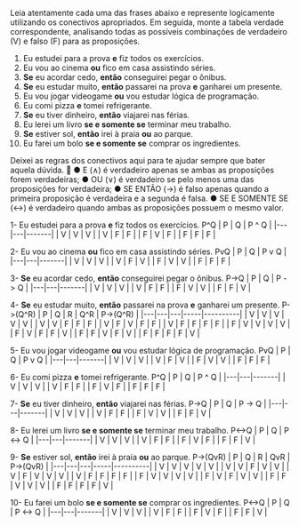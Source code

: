 Leia atentamente cada uma das frases abaixo e represente logicamente utilizando os conectivos apropriados. Em seguida, monte a tabela verdade correspondente, analisando todas as possíveis combinações de verdadeiro (V) e falso (F) para as proposições.

1. Eu estudei para a prova **e** fiz todos os exercícios.
2. Eu vou ao cinema **ou** fico em casa assistindo séries.
3. **Se** eu acordar cedo, **então** conseguirei pegar o ônibus.
4. **Se** eu estudar muito, **então** passarei na prova **e** ganharei um presente.
5. Eu vou jogar videogame **ou** vou estudar lógica de programação.
6. Eu comi pizza **e** tomei refrigerante.
7. **Se** eu tiver dinheiro, **então** viajarei nas férias.
8. Eu lerei um livro **se e somente se** terminar meu trabalho.
9. **Se** estiver sol, **então** irei à praia **ou** ao parque.
10. Eu farei um bolo **se e somente se** comprar os ingredientes.

Deixei as regras dos conectivos aqui para te ajudar sempre que bater aquela dúvida. 🚀
●  E (∧) é verdadeiro apenas se ambas as proposições forem verdadeiras;
●  OU (∨) é verdadeiro se pelo menos uma das proposições for verdadeira;
●  SE ENTÃO (→) é falso apenas quando a primeira proposição é verdadeira e a segunda é falsa.
●  SE E SOMENTE SE (↔) é verdadeiro quando ambas as proposições possuem o mesmo valor.

1- Eu estudei para a prova **e** fiz todos os exercícios.
P^Q
| P | Q | P ^ Q |
|---|---|-------|
| V | V |   V   |
| V | F |   F   |
| F | V |   F   |
| F | F |   F   |

2- Eu vou ao cinema **ou** fico em casa assistindo séries.
PvQ
| P | Q | P v Q |
|---|---|-------|
| V | V |   V   |
| V | F |   V   |
| F | V |   V   |
| F | F |   F   |

3- **Se** eu acordar cedo, **então** conseguirei pegar o ônibus.
P->Q
| P | Q | P -> Q |
|---|---|-------|
| V | V |   V   |
| V | F |   F   |
| F | V |   V   |
| F | F |   V   |

4- **Se** eu estudar muito, **então** passarei na prova **e** ganharei um presente.
P->(Q^R)
| P | Q | R | Q^R | P->(Q^R) |
|---|---|---|-----|----------|
| V | V | V |  V  |    V     |
| V | V | F |  F  |    F     |
| V | F | V |  F  |    F     |
| V | F | F |  F  |    F     |
| F | V | V |  V  |    V     |
| F | V | F |  F  |    V     |
| F | F | V |  F  |    V     |
| F | F | F |  F  |    V     |

5- Eu vou jogar videogame **ou** vou estudar lógica de programação.
PvQ
| P | Q | P v Q |
|---|---|-------|
| V | V |   V   |
| V | F |   V   |
| F | V |   V   |
| F | F |   F   |

6- Eu comi pizza **e** tomei refrigerante.
P^Q
| P | Q | P ^ Q |
|---|---|-------|
| V | V |   V   |
| V | F |   F   |
| F | V |   F   |
| F | F |   F   |

7- **Se** eu tiver dinheiro, **então** viajarei nas férias.
P->Q
| P | Q | P -> Q |
|---|---|-------|
| V | V |   V   |
| V | F |   F   |
| F | V |   V   |
| F | F |   V   |

8- Eu lerei um livro **se e somente se** terminar meu trabalho.
P<->Q
| P | Q | P <-> Q |
|---|---|-------|
| V | V |   V   |
| V | F |   F   |
| F | V |   F   |
| F | F |   V   |

9- **Se** estiver sol, **então** irei à praia **ou** ao parque.
P->(QvR)
| P | Q | R | QvR | P->(QvR) |
|---|---|---|-----|----------|
| V | V | V |  V  |    V     |
| V | V | F |  V  |    V     |
| V | F | V |  V  |    V     |
| V | F | F |  F  |    F     |
| F | V | V |  V  |    V     |
| F | V | F |  V  |    V     |
| F | F | V |  V  |    V     |
| F | F | F |  F  |    V     |

10- Eu farei um bolo **se e somente se** comprar os ingredientes.
P<->Q
| P | Q | P <-> Q |
|---|---|-------|
| V | V |   V   |
| V | F |   F   |
| F | V |   F   |
| F | F |   V   |
